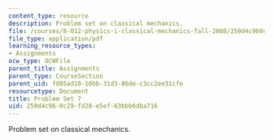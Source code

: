 ```yaml
---
content_type: resource
description: Problem set on classical mechanics.
file: /courses/8-012-physics-i-classical-mechanics-fall-2008/250d4c960c29fd28e5ef63bbb6dba716_ps7.pdf
file_type: application/pdf
learning_resource_types:
- Assignments
ocw_type: OCWFile
parent_title: Assignments
parent_type: CourseSection
parent_uid: fd05ad10-10bb-31d3-86de-c3cc2ee31cfe
resourcetype: Document
title: Problem Set 7
uid: 250d4c96-0c29-fd28-e5ef-63bbb6dba716
---
```

Problem set on classical mechanics.